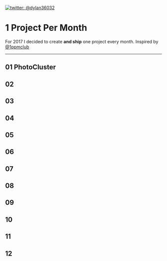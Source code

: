 [![twitter: @dylan36032](http://img.shields.io/badge/twitter-%40dylan36032-blue.svg?style=flat)](https://twitter.com/dylan36032)

# 1 Project Per Month
For 2017 I decided to create **and ship** one project every month. Inspired by [@1ppmclub](https://twitter.com/1ppmclub)

---

## 01 PhotoCluster

## 02

## 03

## 04

## 05

## 06

## 07

## 08

## 09

## 10

## 11

## 12